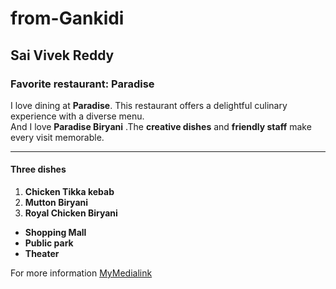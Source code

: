 # from-Gankidi

## Sai Vivek Reddy

###  Favorite restaurant:  Paradise

I love dining at **Paradise**. This restaurant offers a delightful culinary experience with a diverse menu.<br>
And I love **Paradise Biryani** .The **creative dishes** and **friendly staff** make every visit memorable.

---
#### Three dishes 
1. **Chicken Tikka kebab**
2. **Mutton Biryani**
3. **Royal Chicken Biryani**

- **Shopping Mall**
- **Public park**
- **Theater**

For more information [MyMedialink](/MyMedia.md)

